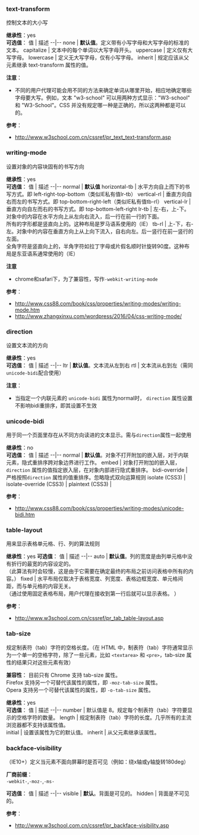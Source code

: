 ### text-transform
控制文本的大小写  

**继承性**：yes  
**可选值**：
值	| 描述
--|--
none  | 	**默认值**。定义带有小写字母和大写字母的标准的文本。
capitalize  |	文本中的每个单词以大写字母开头。
uppercase	|  定义仅有大写字母。
lowercase   |	定义无大写字母，仅有小写字母。
inherit	| 规定应该从父元素继承 text-transform 属性的值。

**注意**：
- 不同的用户代理可能会用不同的方法来确定单词从哪里开始，相应地确定哪些字母要大写。例如，文本 "w3-school" 可以用两种方式显示："W3-school" 和 "W3-School"。CSS 并没有规定哪一种是正确的，所以这两种都是可以的。

**参考**：  
- http://www.w3school.com.cn/cssref/pr_text_text-transform.asp

### writing-mode
设置对象的内容块固有的书写方向

**继承性**：yes  
**可选值**：
值 | 描述
--|--
normal | **默认值**
horizontal-tb | 水平方向自上而下的书写方式。即 left-right-top-bottom（类似IE私有值lr-tb）
vertical-rl | 垂直方向自右而左的书写方式。即 top-bottom-right-left（类似IE私有值tb-rl）
vertical-lr | 垂直方向自左而右的书写方式。即 top-bottom-left-right
lr-tb | 左-右，上-下。对象中的内容在水平方向上从左向右流入，后一行在前一行的下面。<br>所有的字形都是竖直向上的。这种布局是罗马语系使用的（IE）
tb-rl | 上-下，右-左。对象中的内容在垂直方向上从上向下流入，自右向左。后一竖行在前一竖行的左面。<br>全角字符是竖直向上的，半角字符如拉丁字母或片假名顺时针旋转90度。这种布局是东亚语系通常使用的（IE）

**注意**
- chrome和safari下，为了兼容性，写作`-webkit-writing-mode`

**参考**：
- http://www.css88.com/book/css/properties/writing-modes/writing-mode.htm
- http://www.zhangxinxu.com/wordpress/2016/04/css-writing-mode/

### direction
设置文本流的方向

**继承性**：yes  
**可选值**：
值 | 描述
--|--
ltr | **默认值**。文本流从左到右
rtl | 文本流从右到左（需同`unicode-bidi`配合使用）

**注意**：
- 当指定一个内联元素的 `unicode-bidi` 属性为normal时， `direction` 属性设置不影响bidi重排序，即其设置不生效

### unicode-bidi
用于同一个页面里存在从不同方向读进的文本显示。需与`direction`属性一起使用

**继承性**：no  
**可选值**：
值 | 描述
--|--
normal | **默认值**。对象不打开附加的嵌入层，对于内联元素，隐式重排序跨对象边界进行工作。
embed | 对象打开附加的嵌入层，`direction` 属性的值指定嵌入层，在对象内部进行隐式重排序。
bidi-override | 严格按照`direction` 属性的值重排序。忽略隐式双向运算规则
isolate (CSS3) | 
isolate-override (CSS3)  | 
plaintext (CSS3) |

**参考**：
- http://www.css88.com/book/css/properties/writing-modes/unicode-bidi.htm

### table-layout
用来显示表格单元格、行、列的算法规则

**继承性**：yes
**可选值**：
值 | 描述
--|--
auto | **默认值**。列的宽度是由列单元格中没有折行的最宽的内容设定的。<br>（此算法有时会较慢，这是由于它需要在确定最终的布局之前访问表格中所有的内容。）
fixed | 水平布局仅取决于表格宽度、列宽度、表格边框宽度、单元格间距，而与单元格的内容无关。<br>（通过使用固定表格布局，用户代理在接收到第一行后就可以显示表格。
）

**参考**：
- http://www.w3school.com.cn/cssref/pr_tab_table-layout.asp

### tab-size
规定制表符（tab）字符的空格长度。（在 HTML 中，制表符（tab）字符通常显示为一个单一的空格字符，除了一些元素，比如 `<textarea>` 和 `<pre>`，tab-size 属性的结果只对这些元素有效）  

**兼容性**：
目前只有 Chrome 支持 tab-size 属性。  
Firefox 支持另一个可替代该属性的属性，即 `-moz-tab-size` 属性。  
Opera 支持另一个可替代该属性的属性，即 `-o-tab-size` 属性。

**继承性**：yes  
**可选值**：
值 | 描述
--|--
number	| 默认值是 8。规定每个制表符（tab）字符要显示的空格字符的数量。
length	| 规定制表符（tab）字符的长度。几乎所有的主流浏览器都不支持该属性值。	
initial	| 设置该属性为它的默认值。
inherit	| 从父元素继承该属性。

### backface-visibility
（IE10+）定义当元素不面向屏幕时是否可见（例如：绕x轴或y轴旋转180deg）  

**厂商前缀**：   
`-webkit-`,`-moz-`,`-ms-`

**可选值**：
值 | 描述
--|--
visible | **默认**。背面是可见的。
hidden | 背面是不可见的。

**参考**：
- http://www.w3school.com.cn/cssref/pr_backface-visibility.asp